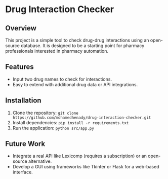 # Drug Interaction Checker

## Overview
This project is a simple tool to check drug-drug interactions using an open-source database. It is designed to be a starting point for pharmacy professionals interested in pharmacy automation.

## Features
- Input two drug names to check for interactions.
- Easy to extend with additional drug data or API integrations.

## Installation
1. Clone the repository: `git clone https://github.com/mohamedhenady/drug-interaction-checker.git`
2. Install dependencies: `pip install -r requirements.txt`
3. Run the application: `python src/app.py`

## Future Work
- Integrate a real API like Lexicomp (requires a subscription) or an open-source alternative.
- Develop a GUI using frameworks like Tkinter or Flask for a web-based interface.
